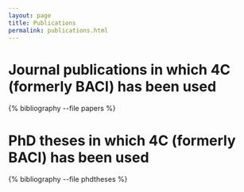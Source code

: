 ```yaml
---
layout: page
title: Publications
permalink: publications.html
---
```


# Journal publications in which 4C (formerly BACI) has been used

{% bibliography --file papers %}

# PhD theses in which 4C (formerly BACI) has been used

{% bibliography --file phdtheses %}
